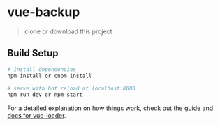 # vue-backup

> clone or download this project

## Build Setup

``` bash
# install dependencies
npm install or cnpm install

# serve with hot reload at localhost:8080
npm run dev or npm start
```

For a detailed explanation on how things work, check out the [guide](http://vuejs-templates.github.io/webpack/) and [docs for vue-loader](http://vuejs.github.io/vue-loader).
